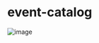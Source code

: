 # event-catalog

![image](https://github.com/user-attachments/assets/a1c890d9-7be1-43da-9a51-e102e1571be7)
